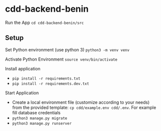 # cdd-backend-benin

Run the App
`cd cdd-backend-benin/src`

## Setup

Set Python environment (use python 3)
`python3 -m venv venv`

Activate Python Environment
`source venv/bin/activate`

Install application

- `pip install -r requirements.txt`
- `pip install -r requirements.dev.txt`

Start Application

- Create a local environment file (customize according to your needs) from the provided template: `cp cdd/example.env cdd/.env`. For example fill database credentials
- `python3 manage.py migrate`
- `python3 manage.py runserver`
